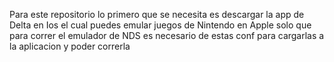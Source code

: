 Para este repositorio lo primero que se necesita es descargar la app de Delta en Ios 
el cual puedes emular juegos de Nintendo en Apple solo que para correr el emulador de NDS
es necesario de estas conf para cargarlas a la aplicacion y poder correrla
